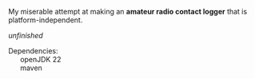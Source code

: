 My miserable attempt at making an **amateur radio contact logger** that is platform-independent.

*unfinished*

Dependencies:\
&nbsp; &nbsp; &nbsp; openJDK 22\
&nbsp; &nbsp; &nbsp; maven
